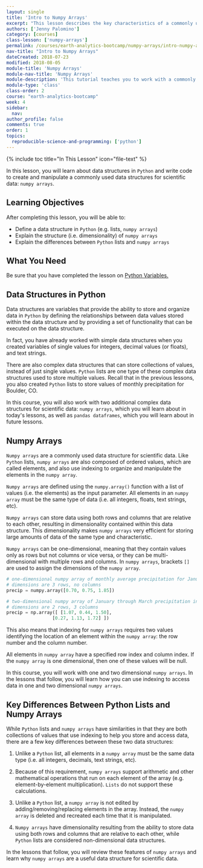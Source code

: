 ```yaml
---
layout: single
title: 'Intro to Numpy Arrays'
excerpt: "This lesson describes the key characteristics of a commonly used data structure in Python for scientific data: numpy arrays."
authors: ['Jenny Palomino']
category: [courses]
class-lesson: ['numpy-arrays']
permalink: /courses/earth-analytics-bootcamp/numpy-arrays/intro-numpy-arrays/
nav-title: "Intro to Numpy Arrays"
dateCreated: 2018-07-23
modified: 2018-08-05
module-title: 'Numpy Arrays'
module-nav-title: 'Numpy Arrays'
module-description: 'This tutorial teaches you to work with a commonly used data structure in Python for scientific data: numpy arrays.'
module-type: 'class'
class-order: 2
course: "earth-analytics-bootcamp"
week: 4
sidebar:
  nav:
author_profile: false
comments: true
order: 1
topics:
  reproducible-science-and-programming: ['python']
---
```

{% include toc title="In This Lesson" icon="file-text" %}

In this lesson, you will learn about data structures in `Python` and write code to create and manipulate a commonly used data structures for scientific data: `numpy arrays`.

<div class='notice--success' markdown="1">

## <i class="fa fa-graduation-cap" aria-hidden="true"></i> Learning Objectives

After completing this lesson, you will be able to:

* Define a data structure in `Python` (e.g. lists, `numpy arrays`)
* Explain the structure (i.e. dimensionality) of `numpy arrays`
* Explain the differences between `Python` lists and `numpy arrays`


## <i class="fa fa-check-square-o fa-2" aria-hidden="true"></i> What You Need

Be sure that you have completed the lesson on <a href="{{ site.url }}/courses/earth-analytics-bootcamp/python-variables-lists/variables/">Python Variables.</a> 

 </div>


## Data Structures in Python

Data structures are variables that provide the ability to store and organize data in `Python` by defining the relationships between data values stored within the data structure and by providing a set of functionality that can be executed on the data structure. 

In fact, you have already worked with simple data structures when you created variables of single values for integers, decimal values (or floats), and text strings. 

There are also complex data structures that can store collections of values, instead of just single values. `Python` lists are one type of these complex data structures used to store multiple values. Recall that in the previous lessons, you also created `Python` lists to store values of monthly precipitation for Boulder, CO. 

In this course, you will also work with two additional complex data structures for scientific data: `numpy arrays`, which you will learn about in today's lessons, as well as `pandas dataframes`, which you will learn about in future lessons.


## Numpy Arrays

`Numpy arrays` are a commonly used data structure for scientific data. Like `Python` lists, `numpy arrays` are also composed of ordered values, which are called elements, and also use indexing to organize and manipulate the elements in the `numpy array`. 

`Numpy arrays` are defined using the `numpy.array()` function with a list of values (i.e. the elements) as the input parameter. All elements in an `numpy array` must be the same type of data (i.e. all integers, floats, text strings, etc).

`Numpy arrays` can store data using both rows and columns that are relative to each other, resulting in dimensionality contained within this data structure. This dimensionality makes `numpy arrays` very efficient for storing large amounts of data of the same type and characteristic.

`Numpy arrays` can be one-dimensional, meaning that they contain values only as rows but not columns or vice versa, or they can be multi-dimensional with multiple rows and columns. In `numpy arrays`, brackets `[]` are used to assign the dimensions of the `numpy array`. 

```python
# one-dimensional numpy array of monthly average precipitation for January through March in Boulder, CO
# dimensions are 3 rows, no columns 
precip = numpy.array([0.70, 0.75, 1.85])
```

```python
# two-dimensional numpy array of January through March precipitation in Boulder, CO for two years: 2002 and 2013
# dimensions are 2 rows, 3 columns
precip = np.array([ [1.07, 0.44, 1.50], 
                 [0.27, 1.13, 1.72] ])
```

This also means that indexing for `numpy arrays` requires two values identifying the location of an element within the `numpy array`: the row number and the column number. 

All elements in `numpy array` have a specified row index and column index. If the `numpy array` is one dimensional, then one of these values will be null. 

In this course, you will work with one and two dimensional `numpy arrays`. In the lessons that follow, you will learn how you can use indexing to access data in one and two dimensional `numpy arrays`.  


## Key Differences Between Python Lists and Numpy Arrays

While `Python` lists and `numpy arrays` have similarities in that they are both collections of values that use indexing to help you store and access data, there are a few key differences between these two data structures:

1. Unlike a `Python` list, all elements in a `numpy array` must be the same data type (i.e. all integers, decimals, text strings, etc).

2. Because of this requirement, `numpy arrays` support arithmetic and other mathematical operations that run on each element of the array (e.g. element-by-element multiplication). `Lists` do not support these calculations.

3. Unlike a `Python` list, a `numpy array` is not edited by adding/removing/replacing elements in the array. Instead, the `numpy array` is deleted and recreated each time that it is manipulated.

4. `Numpy arrays` have dimensionality resulting from the ability to store data using both rows and columns that are relative to each other, while `Python` lists are considered non-dimensional data structures. 

In the lessons that follow, you will review these features of `numpy arrays` and learn why `numpy arrays` are a useful data structure for scientific data. 
